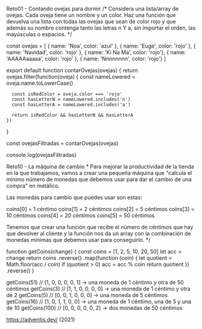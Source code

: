 Reto01 - Contando ovejas para dormir
/*
Considera una lista/array de ovejas. Cada oveja tiene un nombre y un color. Haz una función que devuelva una lista con todas las ovejas que sean de color rojo y que además su nombre contenga tanto las letras n Y a, sin importar el orden, las mayúsculas o espacios.
*/

const ovejas = [
    { name: 'Noa', color: 'azul' },
    { name: 'Euge', color: 'rojo' },
    { name: 'Navidad', color: 'rojo' },
    { name: 'Ki Na Ma', color: 'rojo'},
    { name: 'AAAAAaaaaa', color: 'rojo' },
    { name: 'Nnnnnnnn', color: 'rojo'}
  ]
  
  export default function contarOvejas(ovejas) {
    return ovejas.filter(function(oveja) {
      const nameLowered = oveja.name.toLowerCase()
      
      const isRedColor = oveja.color === 'rojo'
      const hasLetterN = nameLowered.includes('n')
      const hasLetterA = nameLowered.includes('a')
      
      return isRedColor && hasLetterN && hasLetterA
    })
  }
  
  const ovejasFiltradas = contarOvejas(ovejas)
  
  console.log(ovejasFiltradas)

  Reto10 - La máquina de cambio
  *
Para mejorar la productividad de la tienda en la que trabajamos, vamos a crear una pequeña máquina que 
"calcula el mínimo número de monedas que debemos usar para dar el cambio de una compra"
en metálico.

Las monedas para cambio que puedes usar son estas:

coins[0] = 1 céntimo
coins[1] = 2 céntimos
coins[2] = 5 céntimos
coins[3] = 10 céntimos
coins[4] = 20 céntimos
coins[5] = 50 céntimos

Tenemos que crear una función que recibe el número de céntimos que hay que devolver al cliente y la función nos da un array con la combinación de monedas mínimas que debemos usar para conseguirlo.
*/

function getCoins(change) {
  const coins = [1, 2, 5, 10, 20, 50]
  let acc = change
  return coins
    .reverse()
    .map(function (coin) {
      let quotient = Math.floor(acc / coin)
      if (quotient > 0) acc = acc % coin
      return quotient
    })
  .reverse()
}

getCoins(51) // [1, 0, 0, 0, 0, 1] -> una moneda de 1 céntimo y otra de 50 céntimos
getCoins(3) // [1, 1, 0, 0, 0, 0] -> una moneda de 1 céntimo y otra de 2
getCoins(5) // [0, 0, 1, 0, 0, 0] -> una moneda de 5 céntimos
getCoins(16) // [1, 0, 1, 1, 0, 0] -> una moneda de 1 céntimo, una de 5 y una de 10
getCoins(100) // [0, 0, 0, 0, 0, 2] -> dos monedas de 50 céntimos
  


https://adventjs.dev/ (2021)